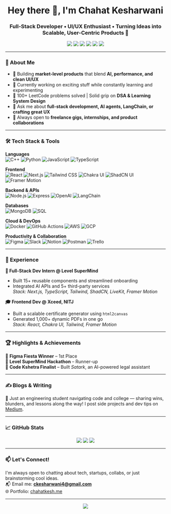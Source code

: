 <h1 align="center">Hey there 👋, I'm Chahat Kesharwani</h1>
<h3 align="center">Full-Stack Developer • UI/UX Enthusiast • Turning Ideas into Scalable, User-Centric Products 🚀</h3>

<p align="center">
  <a href="https://chahatkesh.vercel.app/" target="_blank"><img src="https://img.shields.io/badge/Portfolio-%23000000.svg?&style=for-the-badge&logo=google-chrome&logoColor=white" /></a>
  <a href="https://www.linkedin.com/in/chahatkesharwani/" target="_blank"><img src="https://img.shields.io/badge/LinkedIn-%230077B5.svg?&style=for-the-badge&logo=linkedin&logoColor=white" /></a>
  <a href="https://x.com/chahatkesh" target="_blank"><img src="https://img.shields.io/badge/X(Twitter)-%2312100E.svg?&style=for-the-badge&logo=twitter&logoColor=white" /></a>
  <a href="https://medium.com/@chahatkesh" target="_blank"><img src="https://img.shields.io/badge/Medium-%2312100E.svg?&style=for-the-badge&logo=medium&logoColor=white" /></a>
  <a href="https://youtube.com/chahatkesh" target="_blank"><img src="https://img.shields.io/badge/YouTube-FF0000.svg?&style=for-the-badge&logo=youtube&logoColor=white" /></a>
  <a href="mailto:ckesharwani4@gmail.com" target="_blank"><img src="https://img.shields.io/badge/Email-%23D14836.svg?&style=for-the-badge&logo=gmail&logoColor=white" /></a>
</p>

---

### 🧠 About Me

- 🔧 Building **market-level products** that blend **AI, performance, and clean UI/UX**
- 🚀 Currently working on exciting stuff while constantly learning and experimenting
- 🧩 100+ LeetCode problems solved | Solid grip on **DSA & Learning System Design**
- 💬 Ask me about **full-stack development, AI agents, LangChain, or crafting great UX**
- 🤝 Always open to **freelance gigs, internships, and product collaborations**

---

### 🛠️ Tech Stack & Tools

**Languages**  
![C++](https://img.shields.io/badge/C++-00599C?style=flat&logo=c%2B%2B&logoColor=white)
![Python](https://img.shields.io/badge/Python-3776AB?style=flat&logo=python&logoColor=white)
![JavaScript](https://img.shields.io/badge/JavaScript-F7DF1E?style=flat&logo=javascript&logoColor=black)
![TypeScript](https://img.shields.io/badge/TypeScript-3178C6?style=flat&logo=typescript&logoColor=white)

**Frontend**  
![React](https://img.shields.io/badge/React-20232A?style=flat&logo=react&logoColor=61DAFB)
![Next.js](https://img.shields.io/badge/Next.js-000000?style=flat&logo=nextdotjs&logoColor=white)
![Tailwind CSS](https://img.shields.io/badge/TailwindCSS-38B2AC?style=flat&logo=tailwind-css&logoColor=white)
![Chakra UI](https://img.shields.io/badge/Chakra--UI-319795?style=flat&logo=chakra-ui&logoColor=white)
![ShadCN UI](https://img.shields.io/badge/ShadCN_UI-000000?style=flat&logo=shadcn&logoColor=white)
![Framer Motion](https://img.shields.io/badge/Framer--Motion-000000?style=flat&logo=framer&logoColor=white)

**Backend & APIs**  
![Node.js](https://img.shields.io/badge/Node.js-339933?style=flat&logo=node.js&logoColor=white)
![Express](https://img.shields.io/badge/Express-000000?style=flat&logo=express&logoColor=white)
![OpenAI](https://img.shields.io/badge/OpenAI-412991?style=flat&logo=openai&logoColor=white)
![LangChain](https://img.shields.io/badge/LangChain-000000?style=flat&logo=langchain&logoColor=white)

**Databases**  
![MongoDB](https://img.shields.io/badge/MongoDB-47A248?style=flat&logo=mongodb&logoColor=white)
![SQL](https://img.shields.io/badge/SQL-4479A1?style=flat&logo=mysql&logoColor=white)

**Cloud & DevOps**  
![Docker](https://img.shields.io/badge/Docker-2496ED?style=flat&logo=docker&logoColor=white)
![GitHub Actions](https://img.shields.io/badge/GitHub_Actions-2088FF?style=flat&logo=github-actions&logoColor=white)
![AWS](https://img.shields.io/badge/AWS-232F3E?style=flat&logo=amazon-aws&logoColor=white)
![GCP](https://img.shields.io/badge/GCP-4285F4?style=flat&logo=google-cloud&logoColor=white)

**Productivity & Collaboration**  
![Figma](https://img.shields.io/badge/Figma-F24E1E?style=flat&logo=figma&logoColor=white)
![Slack](https://img.shields.io/badge/Slack-4A154B?style=flat&logo=slack&logoColor=white)
![Notion](https://img.shields.io/badge/Notion-000000?style=flat&logo=notion&logoColor=white)
![Postman](https://img.shields.io/badge/Postman-FF6C37?style=flat&logo=postman&logoColor=white)
![Trello](https://img.shields.io/badge/Trello-0052CC?style=flat&logo=trello&logoColor=white)

---

### 💼 Experience

**🔧 Full-Stack Dev Intern @ Level SuperMind**  
- Built 15+ reusable components and streamlined onboarding  
- Integrated AI APIs and 5+ third-party services  
*Stack: Next.js, TypeScript, Tailwind, ShadCN, LiveKit, Framer Motion*

**🎓 Frontend Dev @ Xceed, NITJ**  
- Built a scalable certificate generator using `html2canvas`  
- Generated 1,000+ dynamic PDFs in one go  
*Stack: React, Chakra UI, Tailwind, Framer Motion*

---

### 🏆 Highlights & Achievements

🥇 **Figma Fiesta Winner** – 1st Place  
🥈 **Level SuperMind Hackathon** – Runner-up  
🚀 **Code Kshetra Finalist** – Built *Satark*, an AI-powered legal assistant

---

### ✍️ Blogs & Writing

📝 Just an engineering student navigating code and college — sharing wins, blunders, and lessons along the way! I post side projects and dev tips on [Medium](https://medium.com/@chahatkesh). 

---

### 📈 GitHub Stats

<p align="center">
  <img src="https://github-readme-stats.vercel.app/api?username=chahatkesh&show_icons=true&theme=radical" />
  <img src="https://github-readme-streak-stats.herokuapp.com/?user=chahatkesh&theme=radical" />
  <img src="https://github-readme-stats.vercel.app/api/top-langs/?username=chahatkesh&layout=compact&theme=radical" />
</p>

---

### 📫 Let's Connect!

I'm always open to chatting about tech, startups, collabs, or just brainstorming cool ideas.  
📬 Email me: **ckesharwani4@gmail.com**  
🌐 Portfolio: [chahatkesh.me](https://chahatkesh.vercel.com)

---

<p align="center">
  <img src="https://komarev.com/ghpvc/?username=chahatkesh&label=Profile+Views&color=blue&style=flat" />
</p>
